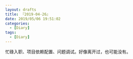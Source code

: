 ```yaml
---
layout: drafts
title: 『2019-04-26』
date: 2019/05/06 19:51:02
categories:
  - [Diary]
tags:
  - [Diary]
---
```


忙碌入职、项目依赖配置、问题调试。好像离开过，也可能没有。
